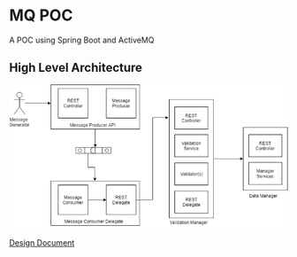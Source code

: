 # MQ POC
A POC using Spring Boot and ActiveMQ

## High Level Architecture 

![High Level Design](https://github.com/shishir-insane/mq-poc/blob/master/images/hld.png?raw=true)

[Design Document](https://github.com/shishir-insane/mq-poc/blob/master/README.md)